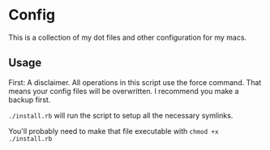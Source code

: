 # Config

This is a collection of my dot files and other configuration for my macs.

## Usage

First: A disclaimer. All operations in this script use the force command. That means your config files will be overwritten. I recommend you make a backup first.

`./install.rb` will run the script to setup all the necessary symlinks.

You'll probably need to make that file executable with `chmod +x ./install.rb`
